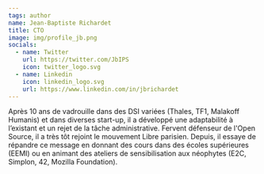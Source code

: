 ```yaml
---
tags: author
name: Jean-Baptiste Richardet
title: CTO
image: img/profile_jb.png
socials:
  - name: Twitter
    url: https://twitter.com/JbIPS
    icon: twitter_logo.svg
  - name: Linkedin
    icon: linkedin_logo.svg
    url: https://www.linkedin.com/in/jbrichardet
---
```

Après 10 ans de vadrouille dans des DSI variées (Thales, TF1, Malakoff Humanis) et dans diverses start-up, il a développé une adaptabilité à l’existant et un rejet de la tâche administrative. Fervent défenseur de l'Open Source, il a très tôt rejoint le mouvement Libre parisien. Depuis, il essaye de répandre ce message en donnant des cours dans des écoles supérieures (EEMI) ou en animant des ateliers de sensibilisation aux néophytes (E2C, Simplon, 42, Mozilla Foundation).
